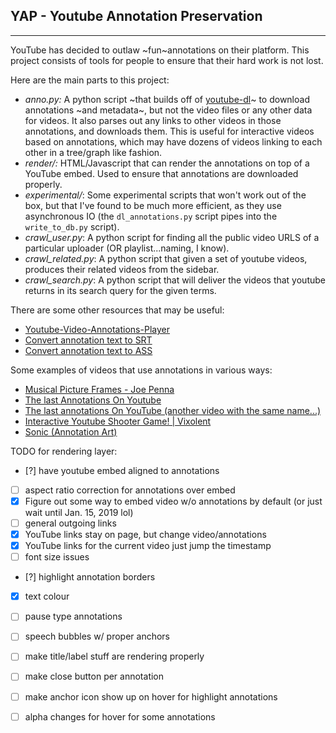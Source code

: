 ## YAP - Youtube Annotation Preservation
---------------

YouTube has decided to outlaw ~fun~annotations on their platform. This project consists of tools for people to ensure that their hard work is not lost.

Here are the main parts to this project:

 - _anno.py:_ A python script ~that builds off of [youtube-dl](https://rg3.github.io/youtube-dl/)~ to download annotations ~and metadata~, but not the video files or any other data for videos. It also parses out any links to other videos in those annotations, and downloads them. This is useful for interactive videos based on annotations, which may have dozens of videos linking to each other in a tree/graph like fashion.
 - _render/:_ HTML/Javascript that can render the annotations on top of a YouTube embed. Used to ensure that annotations are downloaded properly.
 - _experimental/_: Some experimental scripts that won't work out of the box, but that I've found to be much more efficient, as they use asynchronous IO (the `dl_annotations.py` script pipes into the `write_to_db.py` script). 
 - _crawl\_user.py_: A python script for finding all the public video URLS of a particular uploader (OR playlist...naming, I know).
 - _crawl\_related.py_: A python script that given a set of youtube videos, produces their related videos from the sidebar.
 - _crawl\_search.py_: A python script that will deliver the videos that youtube returns in its search query for the given terms.
 
There are some other resources that may be useful:

 - [Youtube-Video-Annotations-Player](https://github.com/ttsiodras/Youtube-Video-Annotations-Player)
 - [Convert annotation text to SRT](https://github.com/germanger/youtubeannotations-to-srt)
 - [Convert annotation text to ASS](https://github.com/nirbheek/youtube-ass)
 
Some examples of videos that use annotations in various ways:
 - [Musical Picture Frames - Joe Penna](https://www.youtube.com/watch?v=zxYXg5vhqjw)
 - [The last Annotations On Youtube](https://www.youtube.com/watch?v=6pv2qxbiabc)
 - [The last annotations On YouTube (another video with the same name...)](https://www.youtube.com/watch?v=M2ryDEyyrXE)
 - [Interactive Youtube Shooter Game! | Vixolent](https://www.youtube.com/watch?v=iCnlAC4OM38)
 - [Sonic (Annotation Art)](https://www.youtube.com/watch?v=NsPoyMzsVOU)
 
TODO for rendering layer:

 - [?] have youtube embed aligned to annotations
 - [ ] aspect ratio correction for annotations over embed
 - [x] Figure out some way to embed video w/o annotations by default (or just wait until Jan. 15, 2019 lol)
 - [ ] general outgoing links
 - [X] YouTube links stay on page, but change video/annotations
 - [X] YouTube links for the current video just jump the timestamp
 - [ ] font size issues
 - [?] highlight annotation borders
 - [X] text colour
 - [ ] pause type annotations
 - [ ] speech bubbles w/ proper anchors
 - [ ] make title/label stuff are rendering properly
 - [ ] make close button per annotation
 - [ ] make anchor icon show up on hover for highlight annotations
 - [ ] alpha changes for hover for some annotations
 